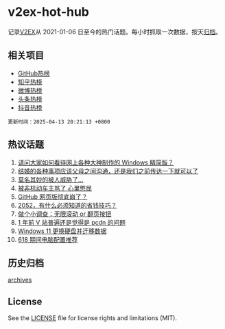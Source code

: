 # v2ex-hot-hub

 记录[V2EX](https://www.v2ex.com/)从 2021-01-06 日至今的热门话题。每小时抓取一次数据，按天[归档](archives)。
 
 ## 相关项目

- [GitHub热榜](https://github.com/lonnyzhang423/github-hot-hub)
- [知乎热榜](https://github.com/lonnyzhang423/zhihu-hot-hub)
- [微博热榜](https://github.com/lonnyzhang423/weibo-hot-hub)
- [头条热榜](https://github.com/lonnyzhang423/toutiao-hot-hub)
- [抖音热榜](https://github.com/lonnyzhang423/douyin-hot-hub)


 `更新时间：2025-04-13 20:21:13 +0800`

## 热议话题

1. [请问大家如何看待网上各种大神制作的 Windows 精简版？](https://www.v2ex.com/t/1125017)
1. [结婚的各种事项应该父母之间沟通，还是我们之前传达一下就可以了](https://www.v2ex.com/t/1125040)
1. [莫名其妙的被人威胁了...](https://www.v2ex.com/t/1125087)
1. [被非机动车主骂了,心里憋屈](https://www.v2ex.com/t/1125073)
1. [GitHub 网页版彻底崩了？](https://www.v2ex.com/t/1125080)
1. [2052，有什么必须知道的省钱技巧？](https://www.v2ex.com/t/1125058)
1. [做个小调查：无限滚动 or 翻页按钮](https://www.v2ex.com/t/1125134)
1. [1 年前 V 站普遍还是觉得是 pcdn 的问题](https://www.v2ex.com/t/1125044)
1. [Windows 11 更换硬盘并迁移数据](https://www.v2ex.com/t/1125090)
1. [618 期间电脑配置推荐](https://www.v2ex.com/t/1125012)

## 历史归档

[archives](archives)

## License

See the [LICENSE](LICENSE) file for license rights and limitations (MIT).
